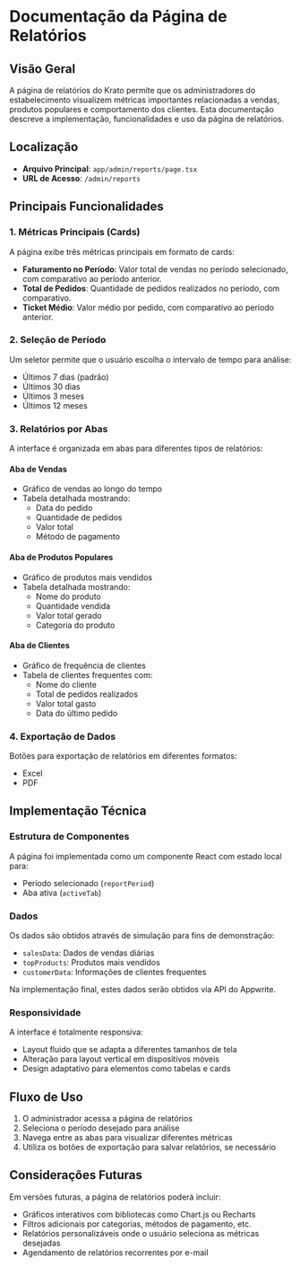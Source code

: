 # Documentação da Página de Relatórios

## Visão Geral

A página de relatórios do Krato permite que os administradores do estabelecimento visualizem métricas importantes relacionadas a vendas, produtos populares e comportamento dos clientes. Esta documentação descreve a implementação, funcionalidades e uso da página de relatórios.

## Localização

- **Arquivo Principal**: `app/admin/reports/page.tsx`
- **URL de Acesso**: `/admin/reports`

## Principais Funcionalidades

### 1. Métricas Principais (Cards)

A página exibe três métricas principais em formato de cards:

- **Faturamento no Período**: Valor total de vendas no período selecionado, com comparativo ao período anterior.
- **Total de Pedidos**: Quantidade de pedidos realizados no período, com comparativo.
- **Ticket Médio**: Valor médio por pedido, com comparativo ao período anterior.

### 2. Seleção de Período

Um seletor permite que o usuário escolha o intervalo de tempo para análise:

- Últimos 7 dias (padrão)
- Últimos 30 dias
- Últimos 3 meses
- Últimos 12 meses

### 3. Relatórios por Abas

A interface é organizada em abas para diferentes tipos de relatórios:

#### Aba de Vendas
- Gráfico de vendas ao longo do tempo
- Tabela detalhada mostrando:
  - Data do pedido
  - Quantidade de pedidos
  - Valor total
  - Método de pagamento

#### Aba de Produtos Populares
- Gráfico de produtos mais vendidos
- Tabela detalhada mostrando:
  - Nome do produto
  - Quantidade vendida
  - Valor total gerado
  - Categoria do produto

#### Aba de Clientes
- Gráfico de frequência de clientes
- Tabela de clientes frequentes com:
  - Nome do cliente
  - Total de pedidos realizados
  - Valor total gasto
  - Data do último pedido

### 4. Exportação de Dados

Botões para exportação de relatórios em diferentes formatos:
- Excel
- PDF

## Implementação Técnica

### Estrutura de Componentes

A página foi implementada como um componente React com estado local para:
- Período selecionado (`reportPeriod`)
- Aba ativa (`activeTab`)

### Dados

Os dados são obtidos através de simulação para fins de demonstração:
- `salesData`: Dados de vendas diárias
- `topProducts`: Produtos mais vendidos
- `customerData`: Informações de clientes frequentes

Na implementação final, estes dados serão obtidos via API do Appwrite.

### Responsividade

A interface é totalmente responsiva:
- Layout fluido que se adapta a diferentes tamanhos de tela
- Alteração para layout vertical em dispositivos móveis
- Design adaptativo para elementos como tabelas e cards

## Fluxo de Uso

1. O administrador acessa a página de relatórios
2. Seleciona o período desejado para análise
3. Navega entre as abas para visualizar diferentes métricas
4. Utiliza os botões de exportação para salvar relatórios, se necessário

## Considerações Futuras

Em versões futuras, a página de relatórios poderá incluir:

- Gráficos interativos com bibliotecas como Chart.js ou Recharts
- Filtros adicionais por categorias, métodos de pagamento, etc.
- Relatórios personalizáveis onde o usuário seleciona as métricas desejadas
- Agendamento de relatórios recorrentes por e-mail 